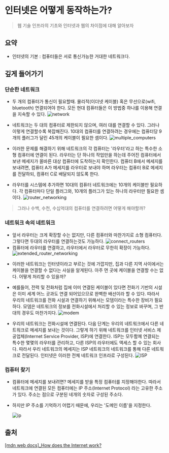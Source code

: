 # 인터넷은 어떻게 동작하는가?

> 웹 기술 인프라의 기초와 인터넷과 웹의 차이점에 대해 알아보자

## 요약

- 인터넷의 기본 : 컴퓨터들은 서로 통신가능한 거대한 네트워크다.

## 깊게 들어가기

### 단순한 네트워크

- 두 개의 컴퓨터가 통신이 필요할때. 물리적(이더넷 케이블) 혹은 무선으로(wifi, bluetooth) 연결되어야 한다. 모든 현대 컴퓨터들은 이 방법중 하나를 이용해 연결을 지속할 수 있다.
  ![network](https://developer.mozilla.org/ko/docs/Learn/Common_questions/Web_mechanics/How_does_the_Internet_work/internet-schema-1.png)

- 네트워크는 두 대의 컴퓨터로 제한되지 않으며, 여러 대를 연결할 수 있다. 그러나 이렇게 연결할수록 복잡해진다. 10대의 컴퓨터를 연결하려는 경우에는 컴퓨터당 9개의 플러그가 달린 45개의 케이블이 필요한 셈이다.
  ![multiple_computers](https://developer.mozilla.org/ko/docs/Learn/Common_questions/Web_mechanics/How_does_the_Internet_work/internet-schema-2.png)

- 이러한 문제를 해결하기 위해 네트워크의 각 컴퓨터는 '라우터'라고 하는 특수한 소형 컴퓨터에 연결이 된다. 라우터는 단 하나의 작업만을 하는데 주어진 컴퓨터에서 보낸 메세지가 올바른 대상 컴퓨터에 도착하는지 확인한다. 컴퓨터 B에서 메세지를 보내려면, 컴퓨터 A가 메세지를 라우터로 보내야 하며 라우터는 컴퓨터 B로 메세지를 전달하되, 컴퓨터 C로 배달되지 않도록 한다.
  <br>

- 라우터를 시스템에 추가하면 10대의 컴퓨터 네트워크에는 10개의 케이블만 필요하다. 각 컴퓨터마다 단일 플러그와, 10개의 플러그가 있는 하나의 라우터만 필요한 셈이다.
  ![router_networking](https://developer.mozilla.org/ko/docs/Learn/Common_questions/Web_mechanics/How_does_the_Internet_work/internet-schema-3.png)

> 그러나 수백, 수천, 수십억대의 컴퓨터를 연결하려면 어떻게 해야할까?

### 네트워크 속의 네트워크

- 앞서 라우터는 크게 확장할 수는 없지만, 다른 컴퓨터와 마찬가지로 소형 컴퓨터다. 그렇다면 두대의 라우터를 연결하는것도 가능하다.
  ![connect_routers](https://developer.mozilla.org/ko/docs/Learn/Common_questions/Web_mechanics/How_does_the_Internet_work/internet-schema-4.png)
- 컴퓨터에 라우터를 연결하고, 라우터에서 라우터로 무한히 확장이 가능하다.
  ![extended_router_networking](https://developer.mozilla.org/ko/docs/Learn/Common_questions/Web_mechanics/How_does_the_Internet_work/internet-schema-5.png)

* 이러한 네트워크는 인터넷이라고 부르는 것에 가깝지만, 집과 다른 지역 사이에서는 케이블을 연결할 수 없다는 사실을 알게된다. 아주 먼 곳에 케이블을 연결할 수는 없다. 어떻게 처리할 수 있을까?
* 예를들어, 전력 및 전화처럼 집에 이미 연결된 케이블이 있다면 전화기 기반의 시설은 이미 세계 어느 곳과도 연결 되어있으므로 완벽한 배선이라 할 수 있다. 따라서 우리의 네트워크를 전화 시설과 연결하기 위해서는 모뎀이라는 특수한 장비가 필요 하다. 모뎀은 네트워크의 정보를 전화시설에서 처리할 수 있는 정보로 바꾸며, 그 반대의 경우도 마찬가지다.
  ![modem](https://developer.mozilla.org/ko/docs/Learn/Common_questions/Web_mechanics/How_does_the_Internet_work/internet-schema-6.png)

* 우리의 네트워크는 전화시설에 연결된다. 다음 단계는 우리의 네트워크에서 다른 네트워크로 메세지를 보내는 것이다. 그렇게 하기 위해 네트워크를 인터넷 서비스 제공업체(Internet Service Provider, ISP)에 연결한다. ISP는 모두함께 연결되는 특수한 몇몇의 라우터를 관리하고, 다른 ISP의 라우터에도 액세스 할 수 있는 회사다. 따라서 우리 네트워크의 메세지는 ISP 네트워크의 네트워크를 통해 다른 네트워크로 전달된다. 인터넷은 이러한 전체 네트워크 인프라로 구성된다.
  ![ISP](https://developer.mozilla.org/ko/docs/Learn/Common_questions/Web_mechanics/How_does_the_Internet_work/internet-schema-7.png)

### 컴퓨터 찾기

- 컴퓨터에 메세지를 보내려면? 메세지를 받을 특정 컴퓨터를 지정해야한다. 따라서 네트워크에 연결된 모든 컴퓨터에는 IP 주소(Internet Protocol) 라는 고유한 주소가 있다. 주소는 점으로 구분된 네개의 숫자로 구성된 주소다.

- 하지만 IP 주소를 기억하기 어렵기 때문에, 우리는 '도메인 이름'을 지정한다.

  ![ip](https://developer.mozilla.org/ko/docs/Learn/Common_questions/Web_mechanics/How_does_the_Internet_work/dns-ip.png)

## 출처

[[mdn web docs]\_How does the Internet work?](https://developer.mozilla.org/en-US/docs/Learn/Common_questions/Web_mechanics/How_does_the_Internet_work)
